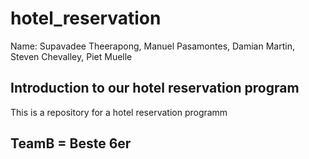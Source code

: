 # hotel_reservation
Name: Supavadee Theerapong, Manuel Pasamontes, Damian Martin, Steven Chevalley, Piet  Muelle


## Introduction to our hotel reservation program
This is a repository for a hotel reservation programm






## TeamB = Beste 6er